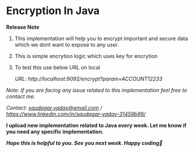 # Encryption In Java

**Release Note**
1. This implementation will help you to encrypt important and secure data which we dont want to expose to any user.
2. This is simple encrytion logic which uses key for encrytion
3. To test this use below URL on local 

    _URL: http://localhost:9092/encrypt?param=ACCOUNT12233_

_Note: If you are facing any issue related to this implementation feel free to contact me._

_Contact: saudagar.yadav@gmail.com / https://www.linkedin.com/in/saudagar-yadav-31459b99/_

**I upload new implementation related to Java every week. Let me know if you need any specific implementation.**

_**Hope this is helpful to you. See you next week. Happy coding🙂**_
 
